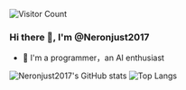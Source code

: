![Visitor Count](https://profile-counter.glitch.me/Neronjust2017/count.svg)

### Hi there 👋, I'm @Neronjust2017

<!--
**Neronjust2017/Neronjust2017** is a ✨ _special_ ✨ repository because its `README.md` (this file) appears on your GitHub profile.

Here are some ideas to get you started:
-->

- 🌱 I'm a programmer，an AI enthusiast

![Neronjust2017's GitHub stats](https://github-readme-stats.vercel.app/api?username=Neronjust2017&show_icons=true&theme=tokyonight) ![Top Langs](https://github-readme-stats.vercel.app/api/top-langs/?username=Neronjust2017&layout=compact&theme=tokyonight)
